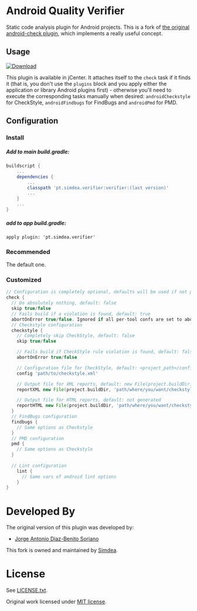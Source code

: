 Android Quality Verifier
===============

Static code analysis plugin for Android projects.
This is a fork of [the original android-check plugin][1], which implements a really useful concept.

<!---
Build status
------------

### master [![master](https://travis-ci.org/stoyicker/android-check-2.svg?branch=master)](https://travis-ci.org/stoyicker/android-check-2)
### dev [![dev](https://travis-ci.org/stoyicker/android-check-2.svg?branch=dev)](https://travis-ci.org/stoyicker/android-check-2)
-->

Usage
-----

[ ![Download](https://api.bintray.com/packages/simdea/android-quality-verifier/pt.simdea.verifier/images/download.svg) ](https://bintray.com/simdea/android-quality-verifier/pt.simdea.verifier/_latestVersion)

This plugin is available in<!--- [the Gradle Plugin Portal](https://plugins.gradle.org/plugin/org.stoyicker.android-check) and --> jCenter. It attaches itself to the `check` task if it finds it (that is, you don't use the `plugins` block and you apply either the application or library Android plugins first) - otherwise you'll need to execute the corresponding tasks manually when desired: `androidCheckstyle` for CheckStyle, `androidFindbugs` for FindBugs and `androidPmd` for PMD.

Configuration
-------------

### Install

##### Add to main build.gradle:
```gradle
buildscript {
    ...
    dependencies {
        ...
        classpath 'pt.simdea.verifier:verifier:(last version)'
        ...
    }
    ...
}
```

##### add to app build.gradle:
```
apply plugin: 'pt.simdea.verifier'
```
### Recommended

The default one.

### Customized

```gradle
// Configuration is completely optional, defaults will be used if not present
check {
  // Do absolutely nothing, default: false
  skip true/false
  // Fails build if a violation is found, default: true
  abortOnError true/false. Ignored if all per-tool confs are set to abortOnError false (see below)
  // Checkstyle configuration
  checkstyle {
    // Completely skip CheckStyle, default: false
    skip true/false

    // Fails build if CheckStyle rule violation is found, default: false
    abortOnError true/false

    // Configuration file for CheckStyle, default: <project_path>/config/checkstyle.xml, if non-existent then <project_path>/<module_path>/config/checkstyle.xml, if non-existent then plugin/src/main/resources/checkstyle/conf-default.xml
    config 'path/to/checkstyle.xml'

    // Output file for XML reports, default: new File(project.buildDir, 'outputs/checkstyle/checkstyle.xml')
    reportXML new File(project.buildDir, 'path/where/you/want/checkstyle.xml')

    // Output file for HTML reports, default: not generated
    reportHTML new File(project.buildDir, 'path/where/you/want/checkstyle.html')
  }
  // FindBugs configuration
  findbugs {
    // Same options as Checkstyle
  }
  // PMD configuration
  pmd {
    // Same options as Checkstyle
  }
  
  // Lint configuration
    lint {
      // Same vars of android lint options
    }
}
```

Developed By
============

The original version of this plugin was developed by:

  - [Jorge Antonio Diaz-Benito Soriano](https://www.linkedin.com/in/jorgediazbenitosoriano)

This fork is owned and maintained by [Simdea][2].

License
=======

See [LICENSE.txt](LICENSE.txt).

Original work licensed under [MIT license](https://github.com/noveogroup/android-check/blob/master/LICENSE.txt).

[1]: https://github.com/stoyicker/android-check-2
[2]: http://simdea.pt/
